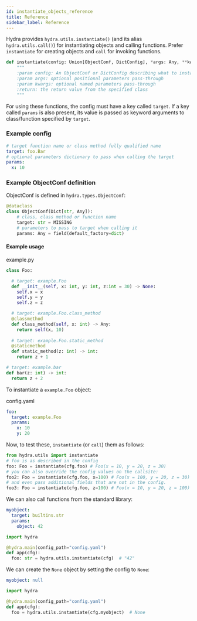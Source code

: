 ```yaml
---
id: instantiate_objects_reference
title: Reference
sidebar_label: Reference
---
```


Hydra provides `hydra.utils.instantiate()` (and its alias `hydra.utils.call()`) for instantiating objects and calling functions. Prefer `instantiate` for creating objects and `call` for invoking functions.

```python
def instantiate(config: Union[ObjectConf, DictConfig], *args: Any, **kwargs: Any) -> Any:
    """
    :param config: An ObjectConf or DictConfig describing what to instantiate and what params to use
    :param args: optional positional parameters pass-through
    :param kwargs: optional named parameters pass-through
    :return: the return value from the specified class
    """
```

For using these functions, the config must have a key called `target`. If a key called `params` is also present, its value is passed as keyword arguments to class/function specified by `target`.

### Example config
```yaml
# target function name or class method fully qualified name
target: foo.Bar
# optional parameters dictionary to pass when calling the target
params:
  x: 10
```

### Example ObjectConf definition
ObjectConf is defined in `hydra.types.ObjectConf`:
```python
@dataclass
class ObjectConf(Dict[str, Any]):
    # class, class method or function name
    target: str = MISSING
    # parameters to pass to target when calling it
    params: Any = field(default_factory=dict)
```


#### Example usage

example.py
```python
class Foo:

  # target: example.Foo
  def __init__(self, x: int, y: int, z:int = 30) -> None:
    self.x = x
    self.y = y
    self.z = z

  # target: example.Foo.class_method
  @classmethod
  def class_method(self, x: int) -> Any:
    return self(x, 10)
    
  # target: example.Foo.static_method
  @staticmethod
  def static_method(z: int) -> int:
    return z + 1

# target: example.bar
def bar(z: int) -> int:
  return z + 2

```

To instantiate a `example.Foo` object:

config.yaml
```yaml
foo:
  target: example.Foo
  params:
    x: 10
    y: 20
```

Now, to test these, `instantiate` (or `call`) them as follows:

```python
from hydra.utils import instantiate
# foo is as described in the config
foo: Foo = instantiate(cfg.foo) # Foo(x = 10, y = 20, z = 30)
# you can also override the config values on the callsite:
foo2: Foo = instantiate(cfg.foo, x=100) # Foo(x = 100, y = 20, z = 30)
# and even pass additional fields that are not in the config. 
foo3: Foo = instantiate(cfg.foo, z=100) # Foo(x = 10, y = 20, z = 100)
```

We can also call functions from the standard library:

```yaml
myobject:
  target: builtins.str
  params:
    object: 42
```  

```python
import hydra

@hydra.main(config_path="config.yaml")
def app(cfg):
  foo: str = hydra.utils.instantiate(cfg)  # "42"

```

We can create the `None` object by setting the config to `None`:

```yaml
myobject: null
```

```python
import hydra

@hydra.main(config_path="config.yaml")
def app(cfg):
  foo = hydra.utils.instantiate(cfg.myobject)  # None